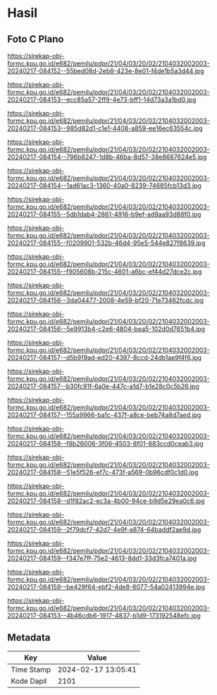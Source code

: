 # Hasil

## Foto C Plano

https://sirekap-obj-formc.kpu.go.id/e682/pemilu/pdpr/21/04/03/20/02/2104032002003-20240217-084152--55bed08d-2eb8-423e-8e01-f4de1b5a3d44.jpg

https://sirekap-obj-formc.kpu.go.id/e682/pemilu/pdpr/21/04/03/20/02/2104032002003-20240217-084153--ecc85a57-2ff9-4e73-bff1-14d73a3a1bd0.jpg

https://sirekap-obj-formc.kpu.go.id/e682/pemilu/pdpr/21/04/03/20/02/2104032002003-20240217-084153--985d82d1-c1e1-4408-a859-ee16ec63554c.jpg

https://sirekap-obj-formc.kpu.go.id/e682/pemilu/pdpr/21/04/03/20/02/2104032002003-20240217-084154--796b8247-1d8b-46ba-8d57-38e8687624e5.jpg

https://sirekap-obj-formc.kpu.go.id/e682/pemilu/pdpr/21/04/03/20/02/2104032002003-20240217-084154--1ad61ac3-1360-40a0-8239-74685fcb13d3.jpg

https://sirekap-obj-formc.kpu.go.id/e682/pemilu/pdpr/21/04/03/20/02/2104032002003-20240217-084155--5db1dab4-2861-4916-b9ef-ad9aa93d88f0.jpg

https://sirekap-obj-formc.kpu.go.id/e682/pemilu/pdpr/21/04/03/20/02/2104032002003-20240217-084155--f0209901-532b-46d4-95e5-544e827f8639.jpg

https://sirekap-obj-formc.kpu.go.id/e682/pemilu/pdpr/21/04/03/20/02/2104032002003-20240217-084155--f905608b-215c-4601-a6bc-ef44d27dce2c.jpg

https://sirekap-obj-formc.kpu.go.id/e682/pemilu/pdpr/21/04/03/20/02/2104032002003-20240217-084156--3da04477-2008-4e59-bf20-71e73462fcdc.jpg

https://sirekap-obj-formc.kpu.go.id/e682/pemilu/pdpr/21/04/03/20/02/2104032002003-20240217-084156--5e9913b4-c2e6-4804-bea5-102d0d7651b4.jpg

https://sirekap-obj-formc.kpu.go.id/e682/pemilu/pdpr/21/04/03/20/02/2104032002003-20240217-084157--d5b919ad-ed20-4397-8ccd-24db1ae9f4f6.jpg

https://sirekap-obj-formc.kpu.go.id/e682/pemilu/pdpr/21/04/03/20/02/2104032002003-20240217-084157--b30fc91f-6a0e-447c-a1d7-b1e28c0c5b26.jpg

https://sirekap-obj-formc.kpu.go.id/e682/pemilu/pdpr/21/04/03/20/02/2104032002003-20240217-084157--155a9966-ba1c-437f-a8ce-beb74a8d7aed.jpg

https://sirekap-obj-formc.kpu.go.id/e682/pemilu/pdpr/21/04/03/20/02/2104032002003-20240217-084158--f8b26006-3f06-4503-8f01-883ccd0ceab3.jpg

https://sirekap-obj-formc.kpu.go.id/e682/pemilu/pdpr/21/04/03/20/02/2104032002003-20240217-084158--51e5f526-ef7c-473f-a569-0b96cdf0c1d0.jpg

https://sirekap-obj-formc.kpu.go.id/e682/pemilu/pdpr/21/04/03/20/02/2104032002003-20240217-084158--d1f82ac2-ec3a-4b00-94ce-b9d5e29ea0c6.jpg

https://sirekap-obj-formc.kpu.go.id/e682/pemilu/pdpr/21/04/03/20/02/2104032002003-20240217-084159--2f79dcf7-42d7-4e9f-a874-64baddf2ae9d.jpg

https://sirekap-obj-formc.kpu.go.id/e682/pemilu/pdpr/21/04/03/20/02/2104032002003-20240217-084159--f347e7ff-75e2-4613-8dd1-33d3fca7401a.jpg

https://sirekap-obj-formc.kpu.go.id/e682/pemilu/pdpr/21/04/03/20/02/2104032002003-20240217-084159--be429f64-ebf2-4de8-8077-54a02413994e.jpg

https://sirekap-obj-formc.kpu.go.id/e682/pemilu/pdpr/21/04/03/20/02/2104032002003-20240217-084153--4b46cdb6-1917-4837-b1d9-173192548efc.jpg


## Metadata

| Key        | Value               |
| ---------- | ------------------- |
| Time Stamp | 2024-02-17 13:05:41 |
| Kode Dapil | 2101                |



